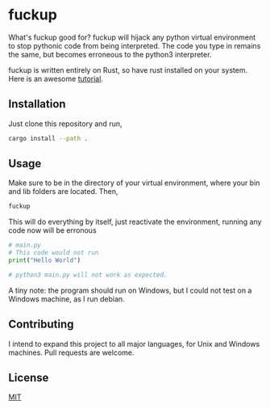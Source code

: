 # fuckup

What's fuckup good for? fuckup will hijack any python virtual environment to stop pythonic code from being interpreted. The code you type in remains the same, but becomes erroneous to the python3 interpreter.

fuckup is written entirely on Rust, so have rust installed on your system. Here is an awesome [tutorial](https://www.rust-lang.org/tools/install).

## Installation

Just clone this repository and run,

```bash
cargo install --path .
```

## Usage

Make sure to be in the directory of your virtual environment, where your bin and lib folders are located. Then,

```bash
fuckup
```

This will do everything by itself, just reactivate the environment, running any code now will be erronous

```python 
# main.py
# This code would not run
print("Hello World")

# python3 main.py will not work as expected.
```

A tiny note: the program should run on Windows, but I could not test on a Windows machine, as I run debian.

## Contributing

I intend to expand this project to all major languages, for Unix and Windows machines. Pull requests are welcome.

## License

[MIT](https://choosealicense.com/licenses/mit/)
